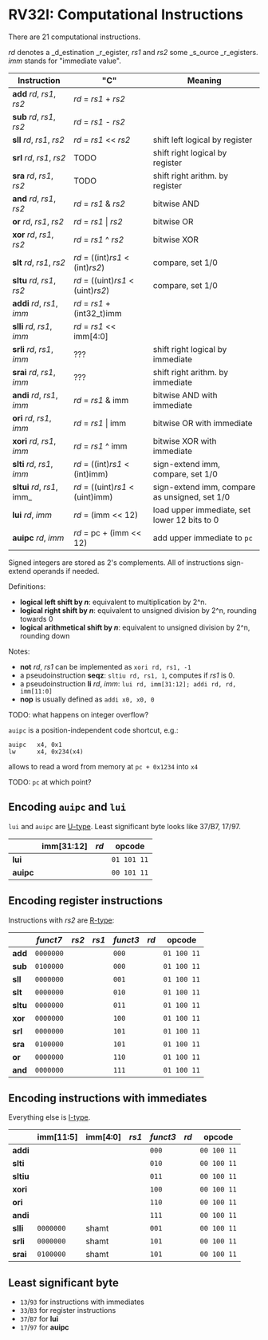 # RV32I: Computational Instructions

There are 21 computational instructions.

_rd_ denotes a _d_estination _r_egister, _rs1_ and _rs2_ some _s_ource _r_egisters.
_imm_ stands for "immediate value".


| Instruction                 | "C"                                       | Meaning              |
|-----------------------------|-------------------------------------------|----------------------|
| **add** _rd_, _rs1_, _rs2_  | _rd_ = _rs1_ + _rs2_                      |
| **sub** _rd_, _rs1_, _rs2_  | _rd_ = _rs1_ - _rs2_                      |
| **sll** _rd_, _rs1_, _rs2_  | _rd_ = _rs1_ << _rs2_                     | shift left logical by register
| **srl** _rd_, _rs1_, _rs2_  | TODO                                      | shift right logical by register
| **sra** _rd_, _rs1_, _rs2_  | TODO                                      | shift right arithm. by register
| **and** _rd_, _rs1_, _rs2_  | _rd_ = _rs1_ \& _rs2_                     | bitwise AND
| **or**  _rd_, _rs1_, _rs2_  | _rd_ = _rs1_ \| _rs2_                     | bitwise OR
| **xor** _rd_, _rs1_, _rs2_  | _rd_ = _rs1_ ^ _rs2_                      | bitwise XOR
| **slt** _rd_, _rs1_, _rs2_  | _rd_ = ((int)_rs1_ < (int)_rs2_)          | compare, set 1/0
| **sltu** _rd_, _rs1_, _rs2_ | _rd_ = ((uint)_rs1_ < (uint)_rs2_)        | compare, set 1/0
| **addi** _rd_, _rs1_, _imm_ | _rd_ = _rs1_ + (int32\_t)imm              |
| **slli** _rd_, _rs1_, _imm_ | _rd_ = _rs1_ << imm[4:0]                  |
| **srli** _rd_, _rs1_, _imm_ | ???                                       | shift right logical by immediate
| **srai** _rd_, _rs1_, _imm_ | ???                                       | shift right arithm. by immediate
| **andi** _rd_, _rs1_, _imm_ | _rd_ = _rs1_ \& imm                       | bitwise AND with immediate
| **ori**  _rd_, _rs1_, _imm_ | _rd_ = _rs1_ \| imm                       | bitwise OR with immediate
| **xori** _rd_, _rs1_, _imm_ | _rd_ = _rs1_ ^ imm                        | bitwise XOR with immediate
| **slti** _rd_, _rs1_, _imm_ | _rd_ = ((int)_rs1_ < (int)imm)            | sign-extend imm, compare, set 1/0
| **sltui** _rd_, _rs1_, imm_ | _rd_ = ((uint)_rs1_ < (uint)imm)          | sign-extend imm, compare as unsigned, set 1/0
| **lui** _rd_, _imm_         | _rd_ = (imm << 12)                        | load upper immediate, set lower 12 bits to 0
| **auipc** _rd_, _imm_       | _rd_ = pc + (imm << 12)                   | add upper immediate to `pc`


Signed integers are stored as 2's complements. All of instructions sign-extend operands if needed.


Definitions:
- **logical left shift by _n_**: equivalent to multiplication by 2^n.
- **logical right shift by _n_**: equivalent to unsigned division by 2^n, rounding towards 0
- **logical arithmetical shift by _n_**: equivalent to unsigned division by 2^n, rounding down

Notes:

- **not** _rd_, _rs1_ can be implemented as `xori rd, rs1, -1`
- a pseudoinstruction **seqz**: `sltiu rd, rs1, 1`, computes if _rs1_ is 0.
- a pseudoinstruction **li** _rd_, _imm_: `lui rd, imm[31:12]; addi rd, rd, imm[11:0]`
- **nop** is usually defined as `addi x0, x0, 0`

TODO: what happens on integer overflow?

`auipc` is a position-independent code shortcut, e.g.:

```
auipc   x4, 0x1
lw      x4, 0x234(x4)
```

allows to read a word from memory at `pc + 0x1234` into `x4`

TODO: `pc` at which point?


## Encoding `auipc` and `lui`

`lui` and `auipc` are [U-type](../riscv/encoding.md#u-type-encoding).
Least significant byte looks like 37/B7, 17/97.

|           |imm[31:12]|_rd_| opcode      |
|-----------|----------|----|-------------|
| **lui**   |          |    | `01 101 11` |
| **auipc** |          |    | `00 101 11` |


## Encoding register instructions

Instructions with _rs2_ are [R-type](../riscv/encoding.md#r-type-encoding):

|          |_funct7_ |_rs2_|_rs1_|_funct3_|_rd_ | opcode    |
|----------|---------|-----|-----|--------|-----|-----------|
| **add**  |`0000000`|     |     | `000`  |     |`01 100 11`|
| **sub**  |`0100000`|     |     | `000`  |     |`01 100 11`|
| **sll**  |`0000000`|     |     | `001`  |     |`01 100 11`|
| **slt**  |`0000000`|     |     | `010`  |     |`01 100 11`|
| **sltu** |`0000000`|     |     | `011`  |     |`01 100 11`|
| **xor**  |`0000000`|     |     | `100`  |     |`01 100 11`|
| **srl**  |`0000000`|     |     | `101`  |     |`01 100 11`|
| **sra**  |`0100000`|     |     | `101`  |     |`01 100 11`|
| **or**   |`0000000`|     |     | `110`  |     |`01 100 11`|
| **and**  |`0000000`|     |     | `111`  |     |`01 100 11`|


## Encoding instructions with immediates

Everything else is [I-type](../riscv/encoding.md#i-type-encoding).

|          |imm[11:5]|imm[4:0]|_rs1_|_funct3_|_rd_ | opcode    |
|----------|---------|--------|-----|--------|-----|-----------|
| **addi** |         |        |     | `000`  |     |`00 100 11`|
| **slti** |         |        |     | `010`  |     |`00 100 11`|
| **sltiu**|         |        |     | `011`  |     |`00 100 11`|
| **xori** |         |        |     | `100`  |     |`00 100 11`|
| **ori**  |         |        |     | `110`  |     |`00 100 11`|
| **andi** |         |        |     | `111`  |     |`00 100 11`|
| **slli** |`0000000`|  shamt |     | `001`  |     |`00 100 11`|
| **srli** |`0000000`|  shamt |     | `101`  |     |`00 100 11`|
| **srai** |`0100000`|  shamt |     | `101`  |     |`00 100 11`|

## Least significant byte

- `13`/`93` for instructions with immediates
- `33`/`B3` for register instructions
- `37`/`B7` for **lui**
- `17`/`97` for **auipc**
